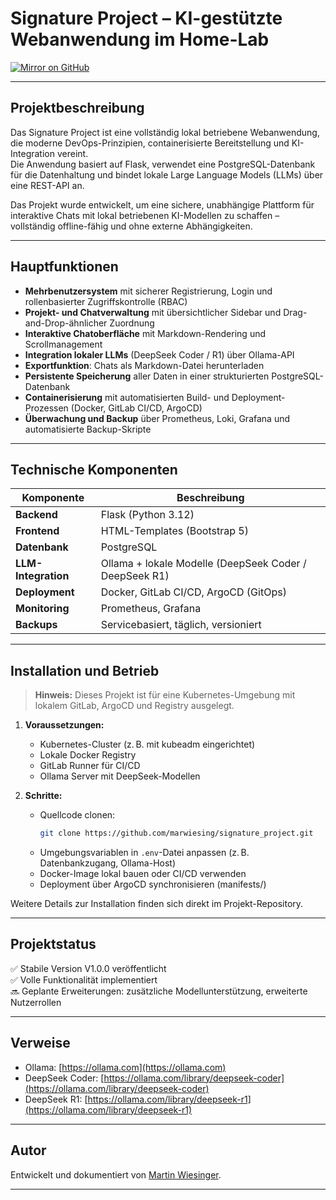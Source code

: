 # Signature Project – KI-gestützte Webanwendung im Home-Lab

[![Mirror on GitHub](https://img.shields.io/badge/Mirror-GitHub-blue?logo=github)](https://github.com/marwiesing/signature_project)

---

## Projektbeschreibung

Das Signature Project ist eine vollständig lokal betriebene Webanwendung, die moderne DevOps-Prinzipien, containerisierte Bereitstellung und KI-Integration vereint.  
Die Anwendung basiert auf Flask, verwendet eine PostgreSQL-Datenbank für die Datenhaltung und bindet lokale Large Language Models (LLMs) über eine REST-API an.

Das Projekt wurde entwickelt, um eine sichere, unabhängige Plattform für interaktive Chats mit lokal betriebenen KI-Modellen zu schaffen – vollständig offline-fähig und ohne externe Abhängigkeiten.

---

## Hauptfunktionen

- **Mehrbenutzersystem** mit sicherer Registrierung, Login und rollenbasierter Zugriffskontrolle (RBAC)
- **Projekt- und Chatverwaltung** mit übersichtlicher Sidebar und Drag-and-Drop-ähnlicher Zuordnung
- **Interaktive Chatoberfläche** mit Markdown-Rendering und Scrollmanagement
- **Integration lokaler LLMs** (DeepSeek Coder / R1) über Ollama-API
- **Exportfunktion**: Chats als Markdown-Datei herunterladen
- **Persistente Speicherung** aller Daten in einer strukturierten PostgreSQL-Datenbank
- **Containerisierung** mit automatisierten Build- und Deployment-Prozessen (Docker, GitLab CI/CD, ArgoCD)
- **Überwachung und Backup** über Prometheus, Loki, Grafana und automatisierte Backup-Skripte

---

## Technische Komponenten

| Komponente            | Beschreibung |
| ---------------------- | ------------- |
| **Backend**             | Flask (Python 3.12) |
| **Frontend**            | HTML-Templates (Bootstrap 5) |
| **Datenbank**           | PostgreSQL |
| **LLM-Integration**     | Ollama + lokale Modelle (DeepSeek Coder / DeepSeek R1) |
| **Deployment**          | Docker, GitLab CI/CD, ArgoCD (GitOps) |
| **Monitoring**          | Prometheus, Grafana |
| **Backups**             | Servicebasiert, täglich, versioniert |

---

## Installation und Betrieb

> **Hinweis:** Dieses Projekt ist für eine Kubernetes-Umgebung mit lokalem GitLab, ArgoCD und Registry ausgelegt.

1. **Voraussetzungen:**
   - Kubernetes-Cluster (z. B. mit kubeadm eingerichtet)
   - Lokale Docker Registry
   - GitLab Runner für CI/CD
   - Ollama Server mit DeepSeek-Modellen

2. **Schritte:**
   - Quellcode clonen:  
     ```bash
     git clone https://github.com/marwiesing/signature_project.git
     ```
   - Umgebungsvariablen in `.env`-Datei anpassen (z. B. Datenbankzugang, Ollama-Host)
   - Docker-Image lokal bauen oder CI/CD verwenden
   - Deployment über ArgoCD synchronisieren (manifests/)

Weitere Details zur Installation finden sich direkt im Projekt-Repository.

---

## Projektstatus

✅ Stabile Version V1.0.0 veröffentlicht  
✅ Volle Funktionalität implementiert  
🔜 Geplante Erweiterungen: zusätzliche Modellunterstützung, erweiterte Nutzerrollen

---

## Verweise

- Ollama: [https://ollama.com](https://ollama.com)
- DeepSeek Coder: [https://ollama.com/library/deepseek-coder](https://ollama.com/library/deepseek-coder)
- DeepSeek R1: [https://ollama.com/library/deepseek-r1](https://ollama.com/library/deepseek-r1)

---

## Autor

Entwickelt und dokumentiert von [Martin Wiesinger](https://github.com/marwiesing).

---

